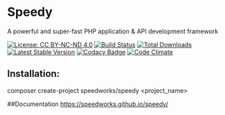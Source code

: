 # Speedy
A powerful and super-fast PHP application & API development framework

[![License: CC BY-NC-ND 4.0](https://licensebuttons.net/l/by-nc-nd/4.0/80x15.png)](http://creativecommons.org/licenses/by-nc-nd/4.0/)
[![Build Status](https://travis-ci.org/speedworks/speedy.svg?branch=dev)](https://travis-ci.org/speedworks/speedy)
[![Total Downloads](https://poser.pugx.org/speedworks/speedy/downloads)](https://packagist.org/packages/speedworks/speedy)
[![Latest Stable Version](https://poser.pugx.org/speedworks/speedy/v/stable)](https://packagist.org/packages/speedworks/speedy)
[![Codacy Badge](https://api.codacy.com/project/badge/Grade/397757191037468e8b4c074910c32cfb)](https://www.codacy.com/app/speedworks/speedy?utm_source=github.com&amp;utm_medium=referral&amp;utm_content=speedworks/speedy&amp;utm_campaign=Badge_Grade)
[![Code Climate](https://codeclimate.com/github/speedworks/speedy/badges/gpa.svg)](https://codeclimate.com/github/speedworks/speedy)
## Installation:
composer create-project speedworks/speedy <project_name>

##Documentation
https://speedworks.github.io/speedy/
